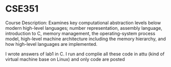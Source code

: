 # CSE351

Course Description: Examines key computational abstraction levels below modern high-level languages; number representation, assembly language, introduction to C, memory management, the operating-system process model, high-level machine architecture including the memory hierarchy, and how high-level languages are implemented.

I wrote answers of lab1 in C. I run and complie all these code in attu (kind of virtual machine base on Linux) and only code are posted

